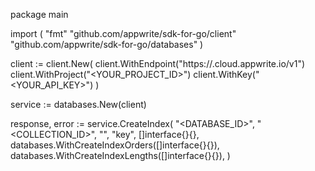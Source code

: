 package main

import (
    "fmt"
    "github.com/appwrite/sdk-for-go/client"
    "github.com/appwrite/sdk-for-go/databases"
)

client := client.New(
    client.WithEndpoint("https://<REGION>.cloud.appwrite.io/v1")
    client.WithProject("<YOUR_PROJECT_ID>")
    client.WithKey("<YOUR_API_KEY>")
)

service := databases.New(client)

response, error := service.CreateIndex(
    "<DATABASE_ID>",
    "<COLLECTION_ID>",
    "",
    "key",
    []interface{}{},
    databases.WithCreateIndexOrders([]interface{}{}),
    databases.WithCreateIndexLengths([]interface{}{}),
)

